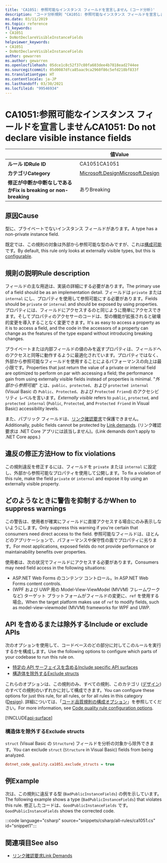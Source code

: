 ```yaml
---
title: 'CA1051: 参照可能なインスタンス フィールドを宣言しません (コード分析)'
description: 'コード分析規則 "CA1051: 参照可能なインスタンス フィールドを宣言しません" について説明します'
ms.date: 03/11/2019
ms.topic: reference
f1_keywords:
- CA1051
- DoNotDeclareVisibleInstanceFields
helpviewer_keywords:
- CA1051
- DoNotDeclareVisibleInstanceFields
author: gewarren
ms.author: gewarren
ms.openlocfilehash: 05dce1c8c52f37c80fa603dee4b7818ead2744ee
ms.sourcegitcommit: 05d0087dfca85aac9ca2960f86c5efd218bf833f
ms.translationtype: HT
ms.contentlocale: ja-JP
ms.lasthandoff: 03/30/2021
ms.locfileid: "99546934"
---
```

# <a name="ca1051-do-not-declare-visible-instance-fields"></a><span data-ttu-id="40bc5-103">CA1051:参照可能なインスタンス フィールドを宣言しません</span><span class="sxs-lookup"><span data-stu-id="40bc5-103">CA1051: Do not declare visible instance fields</span></span>

| | <span data-ttu-id="40bc5-104">値</span><span class="sxs-lookup"><span data-stu-id="40bc5-104">Value</span></span> |
|-|-|
| <span data-ttu-id="40bc5-105">**ルール ID**</span><span class="sxs-lookup"><span data-stu-id="40bc5-105">**Rule ID**</span></span> |<span data-ttu-id="40bc5-106">CA1051</span><span class="sxs-lookup"><span data-stu-id="40bc5-106">CA1051</span></span>|
| <span data-ttu-id="40bc5-107">**カテゴリ**</span><span class="sxs-lookup"><span data-stu-id="40bc5-107">**Category**</span></span> |[<span data-ttu-id="40bc5-108">Microsoft.Design</span><span class="sxs-lookup"><span data-stu-id="40bc5-108">Microsoft.Design</span></span>](design-warnings.md)|
| <span data-ttu-id="40bc5-109">**修正が中断か中断なしであるか**</span><span class="sxs-lookup"><span data-stu-id="40bc5-109">**Fix is breaking or non-breaking**</span></span> |<span data-ttu-id="40bc5-110">あり</span><span class="sxs-lookup"><span data-stu-id="40bc5-110">Breaking</span></span>|

## <a name="cause"></a><span data-ttu-id="40bc5-111">原因</span><span class="sxs-lookup"><span data-stu-id="40bc5-111">Cause</span></span>

<span data-ttu-id="40bc5-112">型に、プライベートでないインスタンス フィールドがあります。</span><span class="sxs-lookup"><span data-stu-id="40bc5-112">A type has a non-private instance field.</span></span>

<span data-ttu-id="40bc5-113">既定では、この規則の対象は外部から参照可能な型のみですが、これは[構成可能](#include-or-exclude-apis)です。</span><span class="sxs-lookup"><span data-stu-id="40bc5-113">By default, this rule only looks at externally visible types, but this is [configurable](#include-or-exclude-apis).</span></span>

## <a name="rule-description"></a><span data-ttu-id="40bc5-114">規則の説明</span><span class="sxs-lookup"><span data-stu-id="40bc5-114">Rule description</span></span>

<span data-ttu-id="40bc5-115">フィールドの主な用途は、実装の詳細にする必要があります。</span><span class="sxs-lookup"><span data-stu-id="40bc5-115">The primary use of a field should be as an implementation detail.</span></span> <span data-ttu-id="40bc5-116">フィールドは `private` または `internal` にし、プロパティを使用して参照可能にする必要があります。</span><span class="sxs-lookup"><span data-stu-id="40bc5-116">Fields should be `private` or `internal` and should be exposed by using properties.</span></span> <span data-ttu-id="40bc5-117">プロパティには、フィールドにアクセスするのと同じように簡単にアクセスできます。そしてプロパティのアクセサーのコードは、型の機能が拡張されると破壊的変更を導入することなく変更できます。</span><span class="sxs-lookup"><span data-stu-id="40bc5-117">It's as easy to access a property as it is to access a field, and the code in the accessors of a property can change as the features of the type expand without introducing breaking changes.</span></span>

<span data-ttu-id="40bc5-118">プライベートまたは内部フィールドの値のみを返すプロパティは、フィールドへのアクセスと同等に動作するように最適化されています。プロパティではなく、外部から参照可能なフィールドを使用することによるパフォーマンスの向上は最小限です。</span><span class="sxs-lookup"><span data-stu-id="40bc5-118">Properties that just return the value of a private or internal field are optimized to perform on par with accessing a field; the performance gain from using externally visible fields instead of properties is minimal.</span></span> <span data-ttu-id="40bc5-119">"*外部から参照可能*" とは、`public`、`protected`、および `protected internal` (Visual Basic の `Public`、`Protected`、および `Protected Friend`) のアクセシビリティ レベルを言います。</span><span class="sxs-lookup"><span data-stu-id="40bc5-119">*Externally visible* refers to `public`, `protected`, and `protected internal` (`Public`, `Protected`, and `Protected Friend` in Visual Basic) accessibility levels.</span></span>

<span data-ttu-id="40bc5-120">また、パブリック フィールドは、[リンク確認要求](../../../framework/misc/link-demands.md)で保護できません。</span><span class="sxs-lookup"><span data-stu-id="40bc5-120">Additionally, public fields cannot be protected by [Link demands](../../../framework/misc/link-demands.md).</span></span> <span data-ttu-id="40bc5-121">(リンク確認要求は .NET Core アプリには該当しません)。</span><span class="sxs-lookup"><span data-stu-id="40bc5-121">(Link demands don't apply to .NET Core apps.)</span></span>

## <a name="how-to-fix-violations"></a><span data-ttu-id="40bc5-122">違反の修正方法</span><span class="sxs-lookup"><span data-stu-id="40bc5-122">How to fix violations</span></span>

<span data-ttu-id="40bc5-123">この規則違反を修正するには、フィールドを `private` または `internal` に設定し、外部から参照可能なプロパティを使用して公開します。</span><span class="sxs-lookup"><span data-stu-id="40bc5-123">To fix a violation of this rule, make the field `private` or `internal` and expose it by using an externally visible property.</span></span>

## <a name="when-to-suppress-warnings"></a><span data-ttu-id="40bc5-124">どのようなときに警告を抑制するか</span><span class="sxs-lookup"><span data-stu-id="40bc5-124">When to suppress warnings</span></span>

<span data-ttu-id="40bc5-125">この警告は、使用者が確実にフィールドに直接アクセスする場合にのみ表示しないようにします。</span><span class="sxs-lookup"><span data-stu-id="40bc5-125">Only suppress this warning if you're certain that consumers need direct access to the field.</span></span> <span data-ttu-id="40bc5-126">参照可能なフィールドは、ほとんどのアプリケーションで、パフォーマンスや保守性の面でプロパティに劣ります。</span><span class="sxs-lookup"><span data-stu-id="40bc5-126">For most applications, exposed fields do not provide performance or maintainability benefits over properties.</span></span>

<span data-ttu-id="40bc5-127">使用者は、次の状況でフィールドにアクセスする必要があります。</span><span class="sxs-lookup"><span data-stu-id="40bc5-127">Consumers may need field access in the following situations:</span></span>

- <span data-ttu-id="40bc5-128">ASP.NET Web Forms のコンテンツ コントロール。</span><span class="sxs-lookup"><span data-stu-id="40bc5-128">In ASP.NET Web Forms content controls.</span></span>
- <span data-ttu-id="40bc5-129">(WPF および UWP 用の Model-View-ViewModel (MVVM) フレームワークなど) ターゲット プラットフォームがフィールドの変更に、`ref` を使用する場合。</span><span class="sxs-lookup"><span data-stu-id="40bc5-129">When the target platform makes use of `ref` to modify fields, such as model-view-viewmodel (MVVM) frameworks for WPF and UWP.</span></span>

## <a name="include-or-exclude-apis"></a><span data-ttu-id="40bc5-130">API を含めるまたは除外する</span><span class="sxs-lookup"><span data-stu-id="40bc5-130">Include or exclude APIs</span></span>

<span data-ttu-id="40bc5-131">次のオプションを使用して、コードベースのどの部分に対してこのルールを実行するかを構成します。</span><span class="sxs-lookup"><span data-stu-id="40bc5-131">Use the following options to configure which parts of your codebase to run this rule on.</span></span>

- [<span data-ttu-id="40bc5-132">特定の API サーフェイスを含める</span><span class="sxs-lookup"><span data-stu-id="40bc5-132">Include specific API surfaces</span></span>](#include-specific-api-surfaces)
- [<span data-ttu-id="40bc5-133">構造体を除外する</span><span class="sxs-lookup"><span data-stu-id="40bc5-133">Exclude structs</span></span>](#exclude-structs)

<span data-ttu-id="40bc5-134">これらのオプションは、この規則のみ、すべての規則、このカテゴリ ([デザイン](design-warnings.md)) のすべての規則のいずれかに対して構成できます。</span><span class="sxs-lookup"><span data-stu-id="40bc5-134">You can configure these options for just this rule, for all rules, or for all rules in this category ([Design](design-warnings.md)).</span></span> <span data-ttu-id="40bc5-135">詳細については、「[コード品質規則の構成オプション](../code-quality-rule-options.md)」を参照してください。</span><span class="sxs-lookup"><span data-stu-id="40bc5-135">For more information, see [Code quality rule configuration options](../code-quality-rule-options.md).</span></span>

[!INCLUDE[api-surface](~/includes/code-analysis/api-surface.md)]

### <a name="exclude-structs"></a><span data-ttu-id="40bc5-136">構造体を除外する</span><span class="sxs-lookup"><span data-stu-id="40bc5-136">Exclude structs</span></span>

<span data-ttu-id="40bc5-137">`struct` (Visual Basic の `Structure`) フィールドを分析の対象から除外できます。</span><span class="sxs-lookup"><span data-stu-id="40bc5-137">You can exclude `struct` (`Structure` in Visual Basic) fields from being analyzed.</span></span>

```ini
dotnet_code_quality.ca1051.exclude_structs = true
```

## <a name="example"></a><span data-ttu-id="40bc5-138">例</span><span class="sxs-lookup"><span data-stu-id="40bc5-138">Example</span></span>

<span data-ttu-id="40bc5-139">次は、この規則に違反する型 (`BadPublicInstanceFields`) の例を示しています。</span><span class="sxs-lookup"><span data-stu-id="40bc5-139">The following example shows a type (`BadPublicInstanceFields`) that violates this rule.</span></span> <span data-ttu-id="40bc5-140">修正したコードは、`GoodPublicInstanceFields` です。</span><span class="sxs-lookup"><span data-stu-id="40bc5-140">`GoodPublicInstanceFields` shows the corrected code.</span></span>

:::code language="csharp" source="snippets/csharp/all-rules/ca1051.cs" id="snippet1":::

## <a name="see-also"></a><span data-ttu-id="40bc5-141">関連項目</span><span class="sxs-lookup"><span data-stu-id="40bc5-141">See also</span></span>

- [<span data-ttu-id="40bc5-142">リンク確認要求</span><span class="sxs-lookup"><span data-stu-id="40bc5-142">Link Demands</span></span>](../../../framework/misc/link-demands.md)
